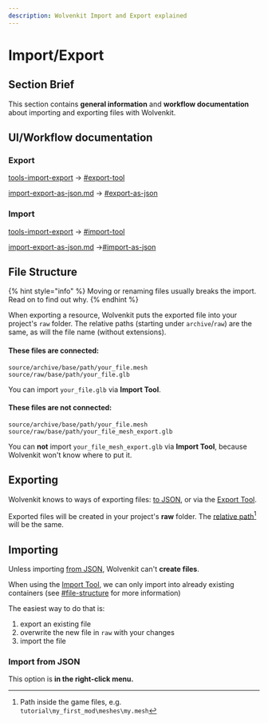 ```yaml
---
description: Wolvenkit Import and Export explained
---
```


# Import/Export

## Section Brief

This section contains **general information** and **workflow documentation** about importing and exporting files with Wolvenkit.

## UI/Workflow documentation

### Export

[tools-import-export](../../tools/tools-import-export/ "mention") -> [#export-tool](../../tools/tools-import-export/#export-tool "mention")

[import-export-as-json.md](import-export-as-json.md "mention") -> [#export-as-json](import-export-as-json.md#export-as-json "mention")

### Import

[tools-import-export](../../tools/tools-import-export/ "mention") -> [#import-tool](../../tools/tools-import-export/#import-tool "mention")

[import-export-as-json.md](import-export-as-json.md "mention") ->[#import-as-json](import-export-as-json.md#import-as-json "mention")



## File Structure

{% hint style="info" %}
Moving or renaming files usually breaks the import. Read on to find out why.
{% endhint %}

When exporting a resource, Wolvenkit puts the exported file into your project's `raw` folder. The relative paths (starting under `archive`/`raw`) are the same, as will the file name (without extensions).&#x20;

#### These files are connected:

```
source/archive/base/path/your_file.mesh
source/raw/base/path/your_file.glb
```

You can import `your_file.glb` via **Import Tool**.

#### These files are **not** connected:

```
source/archive/base/path/your_file.mesh
source/raw/base/path/your_file_mesh_export.glb
```

You can **not** import `your_file_mesh_export.glb` via **Import Tool**, because Wolvenkit won't know where to put it.

## Exporting

Wolvenkit knows to ways of exporting files: [to JSON](import-export-as-json.md#export-as-json), or via the [Export Tool](../../tools/tools-import-export/#export-tool).

Exported files will be created in your project's **raw** folder. The [relative path](#user-content-fn-1)[^1] will be the same.

## Importing

Unless importing [from JSON](./#import-from-json), Wolvenkit can't **create files**.&#x20;

When using the [Import Tool](./#import-tool), we can only import into already existing containers (see [#file-structure](./#file-structure "mention") for more information)

The easiest way to do that is:&#x20;

1. export an existing file
2. overwrite the new file in `raw` with your changes
3. import the file



### Import from JSON

This option is **in the right-click menu.**

[^1]: Path inside the game files, e.g. `tutorial\my_first_mod\meshes\my.mesh`
